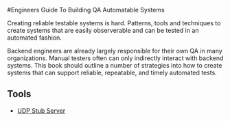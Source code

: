 #Engineers Guide To Building QA Automatable Systems

Creating reliable testable systems is hard.  Patterns, tools and techniques to create systems that are easily observerable
and can be tested in an automated fashion.  

Backend engineers are already largely responsible for their own QA in many organizations.  Manual testers often can only
indirectly interact with backend systems.  This book should outline a number of strategies into how to create systems
that can support reliable, repeatable, and timely automated tests.

## Tools
- [UDP Stub Server](/automatable-testability/udp-test-server/README.md)
